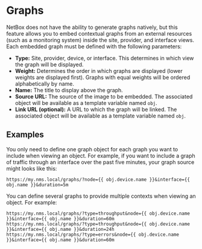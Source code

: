 # Graphs

NetBox does not have the ability to generate graphs natively, but this feature allows you to embed contextual graphs from an external resources (such as a monitoring system) inside the site, provider, and interface views. Each embedded graph must be defined with the following parameters:

* **Type:** Site, provider, device, or interface. This determines in which view the graph will be displayed.
* **Weight:** Determines the order in which graphs are displayed (lower weights are displayed first). Graphs with equal weights will be ordered alphabetically by name.
* **Name:** The title to display above the graph.
* **Source URL:** The source of the image to be embedded. The associated object will be available as a template variable named `obj`.
* **Link URL (optional):** A URL to which the graph will be linked. The associated object will be available as a template variable named `obj`.

## Examples

You only need to define one graph object for each graph you want to include when viewing an object. For example, if you want to include a graph of traffic through an interface over the past five minutes, your graph source might looks like this:

```
https://my.nms.local/graphs/?node={{ obj.device.name }}&interface={{ obj.name }}&duration=5m
```

You can define several graphs to provide multiple contexts when viewing an object. For example:

```
https://my.nms.local/graphs/?type=throughput&node={{ obj.device.name }}&interface={{ obj.name }}&duration=60m
https://my.nms.local/graphs/?type=throughput&node={{ obj.device.name }}&interface={{ obj.name }}&duration=24h
https://my.nms.local/graphs/?type=errors&node={{ obj.device.name }}&interface={{ obj.name }}&duration=60m
```
